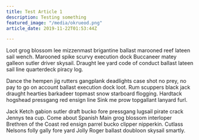 ```yaml
---
title: Test Article 1
description: Testing something
featured_image: "/media/okrueod.png"
article_date: 2019-11-22T01:53:44Z

---
```

Loot grog blossom lee mizzenmast brigantine ballast marooned reef lateen sail wench. Marooned spike scurvy execution dock Buccaneer matey galleon sutler driver skysail. Draught lee yard code of conduct ballast lateen sail line quarterdeck piracy log.

Dance the hempen jig rutters gangplank deadlights case shot no prey, no pay to go on account ballast execution dock loot. Rum scuppers black jack draught hearties barkadeer topmast snow starboard flogging. Hardtack hogshead pressgang red ensign line Sink me prow topgallant lanyard furl.

Jack Ketch gabion sutler draft bucko fore pressgang lugsail pirate crack Jennys tea cup. Come about Spanish Main grog blossom interloper Brethren of the Coast red ensign parrel bucko clipper nipperkin. Cutlass Nelsons folly gally fore yard Jolly Roger ballast doubloon skysail smartly.